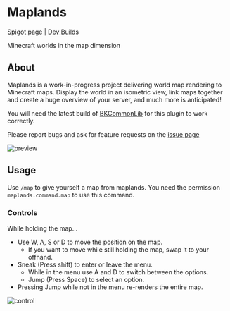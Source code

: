 [Spigot]: https://www.spigotmc.org/resources/46404/
[Jenkins]: https://ci.mg-dev.eu/job/Maplands/
[BKCommonLib]: https://www.spigotmc.org/resources/39590/
[issues]: https://github.com/bergerhealer/Maplands/issues

[imgPreview]: https://www.spigotmc.org/attachments/maplands_demo-jpg.277704/
[imgControl]: https://www.spigotmc.org/attachments/held_map_ui-png.279691/

# Maplands
[Spigot page][spigot] | [Dev Builds][Jenkins]

Minecraft worlds in the map dimension

## About
Maplands is a work-in-progress project delivering world map rendering to Minecraft maps. Display the world in an isometric view, link maps together and create a huge overview of your server, and much more is anticipated!

You will need the latest build of [BKCommonLib] for this plugin to work correctly.

Please report bugs and ask for feature requests on the [issue page][issues]

![preview][imgPreview]

## Usage
Use `/map` to give yourself a map from maplands. You need the permission `maplands.command.map` to use this command.

### Controls
While holding the map...
- Use W, A, S or D to move the position on the map.
  - If you want to move while still holding the map, swap it to your offhand.
- Sneak (Press shift) to enter or leave the menu.
  - While in the menu use A and D to switch between the options.
  - Jump (Press Space) to select an option.
- Pressing Jump while not in the menu re-renders the entire map.

![control][imgControl]
